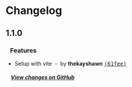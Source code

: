 # Changelog

## 1.1.0

### &nbsp;&nbsp;&nbsp;Features

- Setup with vite &nbsp;-&nbsp; by **thekayshawn** [<samp>(61fee)</samp>](https://github.com/sassywares/crust/commit/61feebb)

##### &nbsp;&nbsp;&nbsp;&nbsp;[View changes on GitHub](https://github.com/sassywares/crust/compare/1.0.12...1.1.0)
